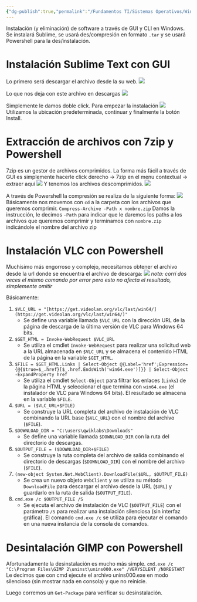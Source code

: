 ```yaml
---
{"dg-publish":true,"permalink":"/Fundamentos TI/Sistemas Operativos/Windows/Paquetes de software y Almacenamiento de archivos en Windows/"}
---
```


Instalación (y eliminación) de software a través de GUI y CLI en Windows.
Se instalará Sublime, se usará des/compresión en formato `.tar` y se usará Powershell para la des/instalación.

# Instalación Sublime Text con GUI

Lo primero será descargar el archivo desde la su web.
![](https://i.imgur.com/VK5oFjy.png)

Lo que nos deja con este archivo en descargas
![](https://i.imgur.com/G2wOFSl.png)

Simplemente le damos doble click. Para empezar la instalación
![](https://i.imgur.com/aHdkGu8.png)
Utilizamos la ubicación predeterminada, continuar y finalmente la botón Install.

# Extracción de archivos con 7zip y Powershell
7zip es un gestor de archivos comprimidos. La forma más fácil a través de GUI es simplemente hacerle click derecho -> 7zip en el menu contextual -> extraer aquí
![](https://i.imgur.com/Ysvu53n.png)
Y tenemos los archivos descomprimidos.
![](https://i.imgur.com/3ZfoEab.png)

A través de Powershell la compresión se realiza de la siguiente forma:
![](https://i.imgur.com/8Zs4zSS.png)
Básicamente nos movemos con `cd` a la carpeta con los archivos que queremos comprimir.
`Compress-Archive -Path x nombre.zip` Damos la instrucción, le decimos `-Path` para indicar que le daremos los paths a los archivos que queremos comprimir y terminamos con `nombre.zip` indicándole el nombre del archivo zip

# Instalación VLC con Powershell
Muchísimo más engorroso y complejo, necesitamos obtener el archivo desde la url donde se encuentra el archivo de descarga:
![](https://i.imgur.com/m31ktfR.png)
*nota: corrí dos veces el mismo comando por error pero esto no afecta el resultado, simplemente omitir*

Básicamente:
1. `$VLC_URL = "[https://get.videolan.org/vlc/last/win64/](https://get.videolan.org/vlc/last/win64/)"`  
	- Se define una variable llamada `$VLC_URL` con la dirección URL de la página de descarga de la última versión de VLC para Windows 64 bits.
2. `$GET_HTML = Invoke-WebRequest $VLC_URL`
	- Se utiliza el cmdlet `Invoke-WebRequest` para realizar una solicitud web a la URL almacenada en `$VLC_URL` y se almacena el contenido HTML de la página en la variable `$GET_HTML`.
3. `$FILE = $GET_HTML.Links | Select-Object @{Label='href';Expression={@{$true=$_.href}[$_.href.EndsWith('win64.exe')]}} | Select-Object -ExpandProperty href`
	- Se utiliza el cmdlet `Select-Object` para filtrar los enlaces (`Links`) de la página HTML y seleccionar el que termina con `win64.exe` (el instalador de VLC para Windows 64 bits). El resultado se almacena en la variable `$FILE`.
4. `$URL = ($VLC_URL+$FILE)`
    - Se construye la URL completa del archivo de instalación de VLC combinando la URL base (`$VLC_URL`) con el nombre del archivo (`$FILE`).
5. `$DOWNLOAD_DIR = "C:\users\qwiklabs\Downloads"`
	- Se define una variable llamada `$DOWNLOAD_DIR` con la ruta del directorio de descargas.
6. `$OUTPUT_FILE = ($DOWNLOAD_DIR+$FILE)`
    - Se construye la ruta completa del archivo de salida combinando el directorio de descargas (`$DOWNLOAD_DIR`) con el nombre del archivo (`$FILE`).
7. `(new-object System.Net.WebClient).DownloadFile($URL, $OUTPUT_FILE)`
    - Se crea un nuevo objeto `WebClient` y se utiliza su método `DownloadFile` para descargar el archivo desde la URL (`$URL`) y guardarlo en la ruta de salida (`$OUTPUT_FILE`).
8. `cmd.exe /c $OUTPUT_FILE /S`
	- Se ejecuta el archivo de instalación de VLC (`$OUTPUT_FILE`) con el parámetro `/S` para realizar una instalación silenciosa (sin interfaz gráfica). El comando `cmd.exe /c` se utiliza para ejecutar el comando en una nueva instancia de la consola de comandos.
# Desintalación GIMP con Powershell
Afortunadamente la desinstalación es mucho más simple.
`cmd.exe /c "C:\Program Files\GIMP 2\uninst\unins000.exe" /VERYSILENT /NORESTART`
Le decimos que con cmd ejecute el archivo unins000.exe en modo silencioso (sin mostrar nada en consola) y que no reinicie.

Luego corremos un `Get-Package` para verificar su desinstalación.

